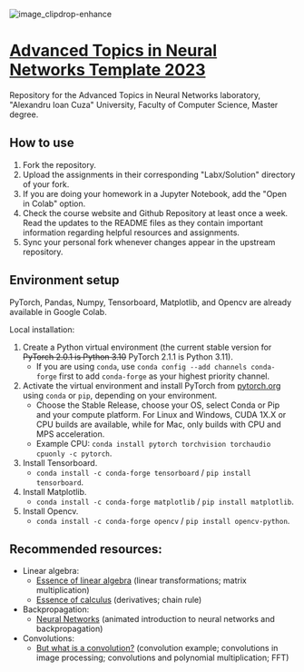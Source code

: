 ![image_clipdrop-enhance](https://github.com/Tensor-Reloaded/Advanced-Topics-in-Neural-Networks-Template-2023/assets/8055539/5965f7aa-34ad-4899-b2af-be3cc084cb96)

# [Advanced Topics in Neural Networks Template 2023](https://sites.google.com/view/atnn)

Repository for the Advanced Topics in Neural Networks laboratory, "Alexandru Ioan Cuza" University, Faculty of Computer Science, Master degree.


## How to use

1. Fork the repository.
2. Upload the assignments in their corresponding "Lab`X`/Solution" directory of your fork.
3. If you are doing your homework in a Jupyter Notebook, add the "Open in Colab" option.
4. Check the course website and Github Repository at least once a week. Read the updates to the README files as they contain important information regarding helpful resources and assignments.
5. Sync your personal fork whenever changes appear in the upstream repository.

## Environment setup

PyTorch, Pandas, Numpy, Tensorboard, Matplotlib, and Opencv are already available in Google Colab.

Local installation: 
1. Create a Python virtual environment (the current stable version for ~~PyTorch 2.0.1 is Python 3.10~~ PyTorch 2.1.1 is Python 3.11).
    * If you are using `conda`, use `conda config --add channels conda-forge` first to add `conda-forge` as your highest priority channel.
3. Activate the virtual environment and install PyTorch from [pytorch.org](https://pytorch.org/get-started/locally/) using `conda` or `pip`, depending on your environment.
    * Choose the Stable Release, choose your OS, select Conda or Pip and your compute platform. For Linux and Windows, CUDA 1X.X or CPU builds are available, while for Mac, only builds with CPU and MPS acceleration.
    * Example CPU: ```conda install pytorch torchvision torchaudio cpuonly -c pytorch```.
4. Install Tensorboard.
    * `conda install -c conda-forge tensorboard` / `pip install tensorboard`.
5. Install Matplotlib.
    * `conda install -c conda-forge matplotlib` / `pip install matplotlib`.
6. Install Opencv.
    * `conda install -c conda-forge opencv` / `pip install opencv-python`.


## Recommended resources:

- Linear algebra:
   * [Essence of linear algebra](https://www.youtube.com/playlist?list=PLZHQObOWTQDPD3MizzM2xVFitgF8hE_ab) (linear transformations; matrix multiplication)
   * [Essence of calculus](https://www.youtube.com/playlist?list=PLZHQObOWTQDMsr9K-rj53DwVRMYO3t5Yr) (derivatives; chain rule)
- Backpropagation:
   * [Neural Networks](https://www.youtube.com/playlist?list=PLZHQObOWTQDNU6R1_67000Dx_ZCJB-3pi) (animated introduction to neural networks and backpropagation)
- Convolutions:
   * [But what is a convolution?](https://www.youtube.com/watch?v=KuXjwB4LzSA) (convolution example; convolutions in image processing; convolutions and polynomial multiplication; FFT)
